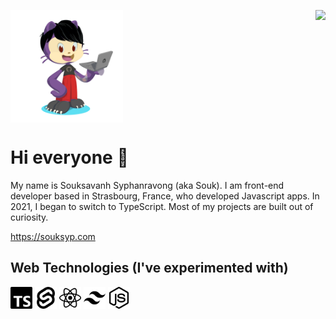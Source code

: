 <p style="display:flex; justify-content: space-between">
  <img src="https://raw.githubusercontent.com/aiibe/aiibe/main/octocat.png" alt="aiibe" width="180" height="180">
  <img src="https://github-readme-stats.vercel.app/api/top-langs/?username=aiibe&layout=compact" />

</p>

# Hi everyone 👋

My name is Souksavanh Syphanravong (aka Souk). I am front-end developer based in Strasbourg, France, who developed Javascript apps.
In 2021, I began to switch to TypeScript. Most of my projects are built out of curiosity.

https://souksyp.com

## Web Technologies (I've experimented with)

<p>
  <img src="https://raw.githubusercontent.com/aiibe/aiibe/main/typescript.svg" alt="typescript" width="35" height="35">
  <img src="https://raw.githubusercontent.com/aiibe/aiibe/main/svelte.svg" alt="svelte" width="35" height="35">
  <img src="https://raw.githubusercontent.com/aiibe/aiibe/main/react.svg" alt="react" width="35" height="35">
  <img src="https://raw.githubusercontent.com/aiibe/aiibe/main/tailwindcss.svg" alt="tailwind" width="35" height="35">
  <img src="https://raw.githubusercontent.com/aiibe/aiibe/main/nodedotjs.svg" alt="nodejs" width="35" height="35">
</p>
